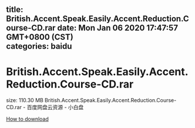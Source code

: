 
title: British.Accent.Speak.Easily.Accent.Reduction.Course-CD.rar
date: Mon Jan 06 2020 17:47:57 GMT+0800 (CST)    
categories: baidu
---

# British.Accent.Speak.Easily.Accent.Reduction.Course-CD.rar
size: 110.30 MB
 British.Accent.Speak.Easily.Accent.Reduction.Course-CD.rar - 百度网盘云资源 - 小白盘
 

[How to download](https://bpcam.bemobtrk.com/go/2ceec3aa-1ca2-46d6-b9ff-aaa5c184517c?jno=2057)